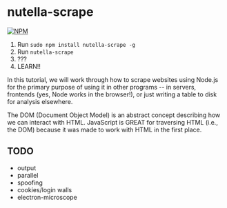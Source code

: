 # nutella-scrape

[![NPM](https://nodei.co/npm/nutella-scrape.png?downloads=true&stars=true)](https://nodei.co/npm/nutella-scrape/)

  1. Run `sudo npm install nutella-scrape -g`
  2. Run `nutella-scrape`
  3. ???
  4. LEARN!!

In this tutorial, we will work through how to scrape websites using Node.js for the primary purpose of using it in other programs -- in servers, frontends (yes, Node works in the browser!), or just writing a table to disk for analysis elsewhere.

The DOM (Document Object Model) is an abstract concept describing how we can interact with HTML. JavaScript is GREAT for traversing HTML (i.e., the DOM) because it was made to work with HTML in the first place.

## TODO

* output
* parallel
* spoofing
* cookies/login walls
* electron-microscope